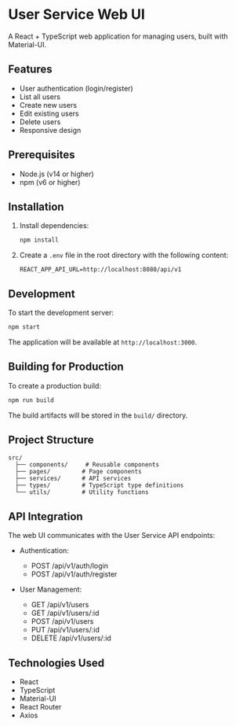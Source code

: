 # User Service Web UI

A React + TypeScript web application for managing users, built with Material-UI.

## Features

- User authentication (login/register)
- List all users
- Create new users
- Edit existing users
- Delete users
- Responsive design

## Prerequisites

- Node.js (v14 or higher)
- npm (v6 or higher)

## Installation

1. Install dependencies:
   ```bash
   npm install
   ```

2. Create a `.env` file in the root directory with the following content:
   ```
   REACT_APP_API_URL=http://localhost:8080/api/v1
   ```

## Development

To start the development server:

```bash
npm start
```

The application will be available at `http://localhost:3000`.

## Building for Production

To create a production build:

```bash
npm run build
```

The build artifacts will be stored in the `build/` directory.

## Project Structure

```
src/
  ├── components/     # Reusable components
  ├── pages/         # Page components
  ├── services/      # API services
  ├── types/         # TypeScript type definitions
  └── utils/         # Utility functions
```

## API Integration

The web UI communicates with the User Service API endpoints:

- Authentication:
  - POST /api/v1/auth/login
  - POST /api/v1/auth/register

- User Management:
  - GET /api/v1/users
  - GET /api/v1/users/:id
  - POST /api/v1/users
  - PUT /api/v1/users/:id
  - DELETE /api/v1/users/:id

## Technologies Used

- React
- TypeScript
- Material-UI
- React Router
- Axios
